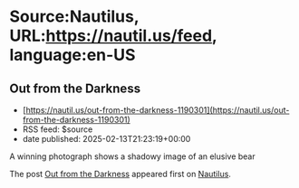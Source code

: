 # Source:Nautilus, URL:https://nautil.us/feed, language:en-US

## Out from the Darkness
 - [https://nautil.us/out-from-the-darkness-1190301](https://nautil.us/out-from-the-darkness-1190301)
 - RSS feed: $source
 - date published: 2025-02-13T21:23:19+00:00

<p>A winning photograph shows a shadowy image of an elusive bear</p>
<p>The post <a href="https://nautil.us/out-from-the-darkness-1190301/">Out from the Darkness</a> appeared first on <a href="https://nautil.us">Nautilus</a>.</p>

